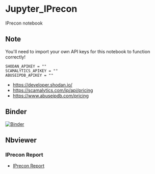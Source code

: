 # Jupyter_IPrecon
IPrecon notebook

## Note
You'll need to import your own API keys for this notebook to function correctly!
```
SHODAN_APIKEY = ""
SCAMALYTICS_APIKEY = ""
ABUSEIPDB_APIKEY = ""
```
 * https://developer.shodan.io/
 * https://scamalytics.com/ip/api/pricing
 * https://www.abuseipdb.com/pricing

## Binder
[![Binder](https://mybinder.org/badge_logo.svg)](https://mybinder.org/v2/gh/netscylla/Jupyter_IPrecon/master)

## Nbviewer
### IPrecon Report
* [IPrecon Report](https://nbviewer.jupyter.org/github/netscylla/Jupyter_IPrecon/blob/main/IPrecon.ipynb)
